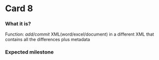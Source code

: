 # Card 8

### What it is?

Function: _add/commit_ XML(word/excel/document) in a different XML that contains all the differences plus metadata

### Expected milestone
